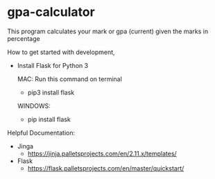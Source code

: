 # gpa-calculator
This program calculates your mark or gpa (current) given the marks in percentage

How to get started with development,
- Install Flask for Python 3

  MAC:
    Run this command on terminal
    - pip3 install flask
    
  WINDOWS:
    - pip install flask
    
Helpful Documentation:
- Jinga
  -   https://jinja.palletsprojects.com/en/2.11.x/templates/
- Flask 
  - https://flask.palletsprojects.com/en/master/quickstart/
